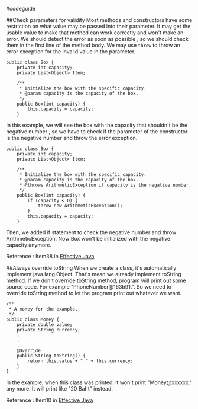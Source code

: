 #codeguide

##Check parameters for validity
Most methods and constructors have some restriction on what value may be passed
into their parameter. It may get the usable value to make that method can work
correctly and won't make an error. We should detect the error as soon as possible
, so we should check them in the first line of the method body. We may use `throw`
to throw an error exception for the invalid value in the parameter.
```
public class Box {
	private int capacity;
	private List<Object> Item;

	/**
	 * Initialize the box with the specific capacity.
	 * @param capacity is the capacity of the box.
	 */
	public Box(int capacity) {
		this.capacity = capacity;
	}
```
In this example, we will see the box with the capacity that shouldn't be the negative number
, so we have to check if the parameter of the constructor is the negative number and throw
the error exception.
```
public class Box {
	private int capacity;
	private List<Object> Item;

	/**
	 * Initialize the box with the specific capacity.
	 * @param capacity is the capacity of the box.
	 * @throws ArithmeticException if capacity is the negative number.
	 */
	public Box(int capacity) {
		if (capacity < 0) {
			throw new ArithmeticException();
		}
		this.capacity = capacity;
	}
```
Then, we added if statement to check the negative number and throw ArithmeticException.
Now Box won't be initialized with the negative capacity anymore.

Reference : Item38 in [Effective Java](http://www.ebooksbucket.com/uploads/itprogramming/java/Effective_Java_2nd_Edition.pdf)

##Always override toString
When we create a class, it's automatically implement java.lang.Object. That's mean we already implement
toString method. If we don't override toString method, program will print out some source code. For
example "PhoneNumber@163b91.". So we need to override toString method to let the program print out
whatever we want.
```
/**
 * A money for the example.
 */
public class Money {
	private double value;
	private String currency;
	.
	.
	.
	@Override
	public String toString() {
		return this.value + " " + this.currency;
	}
}
```
In the example, when this class was printed, it won't print "Money@xxxxxx." any more.
It will print like "20 Baht" instead.

Reference : Item10 in [Effective Java](http://www.ebooksbucket.com/uploads/itprogramming/java/Effective_Java_2nd_Edition.pdf)